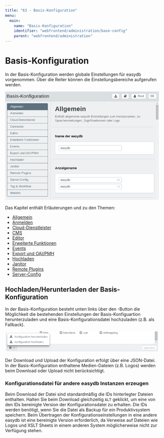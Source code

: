 ```yaml
---
title: "63 - Basis-Konfiguration"
menu:
  main:
    name: "Basis-Konfiguration"
    identifier: "webfrontend/administration/base-config"
    parent: "webfrontend/administration"
---
```

# Basis-Konfiguration

In der Basis-Konfiguration werden globale Einstellungen für easydb vorgenommen. Über die Reiter können die Einstellungsbereiche aufgerufen werden.

![](basis_config_de_new.png)

Das Kapitel enthält Erläuterungen und zu den Themen:

* [Allgemein](general)
* [Anmelden](login)
* [Cloud-Dienstleister](cloud)
* [CMS](cms)
* [Editor](editor)
* [Erweiterte Funktionen](extended)
* [Events](event_logging)
* [Export und OAI/PMH](export)
* [Hochladen](upload)
* [Janitor](janitor)
* [Remote Plugins](plugins)
* [Server-Config](server-config)

## Hochladen/Herunterladen der Basis-Konfiguration

In der Basis-Konfiguration besteht unten links über den <i class="fa fa-cog"></i>-Button die Möglichkeit die bestehenden Einstellungen der Basis-Konfiguartion herunterzuladen und eine Basis-Konfigurationsdatei hochzuladen (z.B. als Fallback).

![](basis_config_schema_de.jpg)

Der Download und Upload der Konfiguration erfolgt über eine JSON-Datei. In der Basis-Konfiguration enthaltene Medien-Dateien (z.B. Logos) werden beim Download oder Upload nicht berücksichtigt.

### Konfigurationsdatei für andere easydb Instanzen erzeugen

Beim Download der Datei sind standardmäßig die IDs hinterlegter Dateien enthalten. Halten Sie beim Download gleichzeitig `ALT` geklickt, um eine von den IDs bereinigte Version der Konfigurationsdatei zu erhalten. Die IDs werden benötigt, wenn Sie die Datei als Backup für ein Produktivsystem speichern. Beim Übertragen der Konfigurationseinstellungen in eine andere easydb ist eine bereinigte Version erforderlich, da Verweise auf Dateien wie Logos und XSLT Sheets in einem anderen System möglicherweise nicht zur Verfügung stehen.
